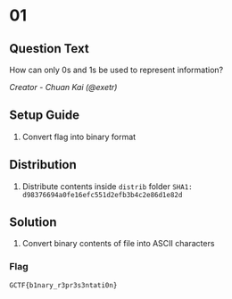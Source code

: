# 01

## Question Text
How can only 0s and 1s be used to represent information?

*Creator - Chuan Kai (@exetr)*

## Setup Guide
1. Convert flag into binary format

## Distribution
1. Distribute contents inside `distrib` folder
`SHA1: d98376694a0fe16efc551d2efb3b4c2e86d1e82d`

## Solution
1. Convert binary contents of file into ASCII characters
### Flag
`GCTF{b1nary_r3pr3s3ntati0n}`